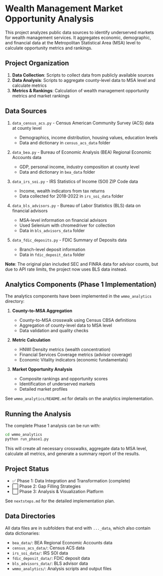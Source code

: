 # Wealth Management Market Opportunity Analysis

This project analyzes public data sources to identify underserved markets for wealth management services. It aggregates economic, demographic, and financial data at the Metropolitan Statistical Area (MSA) level to calculate opportunity metrics and rankings.

## Project Organization

1. **Data Collection**: Scripts to collect data from publicly available sources
2. **Data Analysis**: Scripts to aggregate county-level data to MSA level and calculate metrics
3. **Metrics & Rankings**: Calculation of wealth management opportunity metrics and market rankings

## Data Sources

1. `data_census_acs.py` - Census American Community Survey (ACS) data at county level
   - Demographics, income distribution, housing values, education levels
   - Data and dictionary in `census_acs_data` folder

2. `data_bea.py` - Bureau of Economic Analysis (BEA) Regional Economic Accounts data
   - GDP, personal income, industry composition at county level
   - Data and dictionary in `bea_data` folder

3. `data_irs_soi.py` - IRS Statistics of Income (SOI) ZIP Code data
   - Income, wealth indicators from tax returns
   - Data collected for 2018-2022 in `irs_soi_data` folder

4. `data_bls_advisors.py` - Bureau of Labor Statistics (BLS) data on financial advisors
   - MSA-level information on financial advisors
   - Used Selenium with chromedriver for collection
   - Data in `bls_advisors_data` folder

5. `data_fdic_deposits.py` - FDIC Summary of Deposits data
   - Branch-level deposit information
   - Data in `fdic_deposit_data` folder

**Note**: The original plan included SEC and FINRA data for advisor counts, but due to API rate limits, the project now uses BLS data instead.

## Analytics Components (Phase 1 Implementation)

The analytics components have been implemented in the `wmmo_analytics` directory:

1. **County-to-MSA Aggregation**
   - County-to-MSA crosswalk using Census CBSA definitions
   - Aggregation of county-level data to MSA level
   - Data validation and quality checks

2. **Metric Calculation**
   - HNWI Density metrics (wealth concentration)
   - Financial Services Coverage metrics (advisor coverage)
   - Economic Vitality indicators (economic fundamentals)

3. **Market Opportunity Analysis**
   - Composite rankings and opportunity scores
   - Identification of underserved markets
   - Detailed market profiles

See `wmmo_analytics/README.md` for details on the analytics implementation.

## Running the Analysis

The complete Phase 1 analysis can be run with:

```bash
cd wmmo_analytics
python run_phase1.py
```

This will create all necessary crosswalks, aggregate data to MSA level, calculate all metrics, and generate a summary report of the results.

## Project Status

- ✅ Phase 1: Data Integration and Transformation (complete)
- ⬜ Phase 2: Gap Filling Strategies
- ⬜ Phase 3: Analysis & Visualization Platform

See `nextsteps.md` for the detailed implementation plan.

## Data Directories

All data files are in subfolders that end with `..._data`, which also contain data dictionaries:

- `bea_data/`: BEA Regional Economic Accounts data
- `census_acs_data/`: Census ACS data
- `irs_soi_data/`: IRS SOI data
- `fdic_deposit_data/`: FDIC deposit data
- `bls_advisors_data/`: BLS advisor data
- `wmmo_analytics/`: Analysis scripts and output files